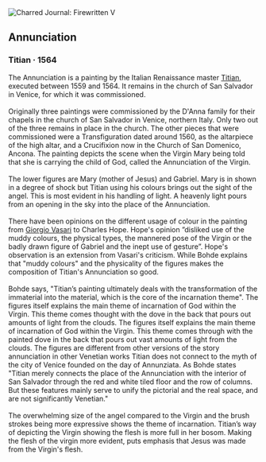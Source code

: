 <div class="artwork-of-the-day">
  <div class="container">
    <div class="img-wrapper">
      <img
        src="https://uploads6.wikiart.org/00129/images/titian/annunciation.jpg!Large.jpg"
        alt="Charred Journal: Firewritten V" />
    </div>
    <div class="artwork-detail">
      <div class="artwork-origin"> 
        <h2 class="artwork-name">Annunciation</h2>
        <h3 class="artist">
          Titian
                    ·  1564
        </h3>
      </div>
      <p class="description">
        <span class="artwork-description-text ng-binding" ng-bind-html="viewModel.ArtworkOfTheDay.Description | unsafe">The Annunciation is a painting by the Italian Renaissance master <a target="_blank" href="/en/titian">Titian</a>, executed between 1559 and 1564. It remains in the church of San Salvador in Venice, for which it was commissioned.
<br>
<br>Originally three paintings were commissioned by the D'Anna family for their chapels in the church of San Salvador in Venice, northern Italy. Only two out of the three remains in place in the church. The other pieces that were commissioned were a Transfiguration dated around 1560, as the altarpiece of the high altar, and a Crucifixion now in the Church of San Domenico, Ancona. The painting depicts the scene when the Virgin Mary being told that she is carrying the child of God, called the Annunciation of the Virgin.
<br>
<br>The lower figures are Mary (mother of Jesus) and Gabriel. Mary is in shown in a degree of shock but Titian using his colours brings out the sight of the angel. This is most evident in his handling of light. A heavenly light pours from an opening in the sky into the place of the Annunciation.
<br>
<br>There have been opinions on the different usage of colour in the painting from <a target="_blank" href="/en/giorgio-vasari">Giorgio Vasari</a> to Charles Hope. Hope's opinion ”disliked use of the muddy colours, the physical types, the mannered pose of the Virgin or the badly drawn figure of Gabriel and the inept use of gesture”. Hope's observation is an extension from Vasari's criticism. While Bohde explains that "muddy colours" and the physicality of the figures makes the composition of Titian's Annunciation so good.
<br>
<br>Bohde says, "Titian’s painting ultimately deals with the transformation of the immaterial into the material, which is the core of the incarnation theme". The figures itself explains the main theme of incarnation of God within the Virgin. This theme comes thought with the dove in the back that pours out amounts of light from the clouds. The figures itself explains the main theme of incarnation of God within the Virgin. This theme comes through with the painted dove in the back that pours out vast amounts of light from the clouds. The figures are different from other versions of the story annunciation in other Venetian works Titian does not connect to the myth of the city of Venice founded on the day of Annunziata. As Bohde states "Titian merely connects the place of the Annunciation with the interior of San Salvador through the red and white tiled floor and the row of columns. But these features mainly serve to unify the pictorial and the real space, and are not significantly Venetian."
<br>
<br>The overwhelming size of the angel compared to the Virgin and the brush strokes being more expressive shows the theme of incarnation. Titian’s way of depicting the Virgin showing the flesh is more full in her bosom. Making the flesh of the virgin more evident, puts emphasis that Jesus was made from the Virgin's flesh.</span>
                        <div class="text-shadow-container" ng-show="showShadow" style=""></div>
      </p>
    </div>
  </div>

</div>
